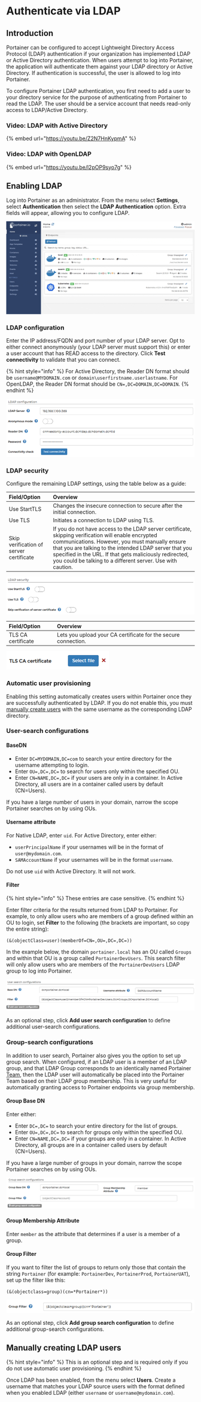 # Authenticate via LDAP

## Introduction

Portainer can be configured to accept Lightweight Directory Access Protocol \(LDAP\) authentication if your organization has implemented LDAP or Active Directory authentication. When users attempt to log into Portainer, the application will authenticate them against your LDAP directory or Active Directory. If authentication is successful, the user is allowed to log into Portainer.

To configure Portainer LDAP authentication, you first need to add a user to your directory service for the purpose of authenticating from Portainer to read the LDAP. The user should be a service account that needs read-only access to LDAP/Active Directory.

### Video: LDAP with Active Directory

{% embed url="https://youtu.be/Z2N7HnKypmA" %}

### Video: LDAP with OpenLDAP

{% embed url="https://youtu.be/l2pOP9syo7g" %}

## Enabling LDAP

Log into Portainer as an administrator. From the menu select **Settings**, select **Authentication** then select the **LDAP Authentication** option. Extra fields will appear, allowing you to configure LDAP.

![](../../../.gitbook/assets/authentication-ldap-1.gif)

### LDAP configuration

Enter the IP address/FQDN and port number of your LDAP server. Opt to either connect anonymously \(your LDAP server must support this\) or enter a user account that has READ access to the directory. Click **Test connectivity** to validate that you can connect.

{% hint style="info" %}
For Active Directory, the Reader DN format should be `username@MYDOMAIN.com` or `domain\userfirstname.userlastname`. For OpenLDAP,  the Reader DN format should be `CN=,DC=DOMAIN,DC=DOMAIN`.
{% endhint %}

![](../../../.gitbook/assets/authentication-ldap-2.png)

### LDAP security

Configure the remaining LDAP settings, using the table below as a guide:

| Field/Option | Overview |
| :--- | :--- |
| Use StartTLS | Changes the insecure connection to secure after the initial connection. |
| Use TLS | Initiates a connection to LDAP using TLS. |
| Skip verification of server certificate | If you do not have access to the LDAP server certificate, skipping verification will enable encrypted communications. However, you must manually ensure that you are talking to the intended LDAP server that you specified in the URL. If that gets maliciously redirected, you could be talking to a different server. Use with caution. |

![](../../../.gitbook/assets/authentication-ldap-3.png)

| Field/Option | Overview |
| :--- | :--- |
| TLS CA certificate | Lets you upload your CA certificate for the secure connection. |

![](../../../.gitbook/assets/authentication-ldap-4.png)

### Automatic user provisioning

Enabling this setting automatically creates users within Portainer once they are successfully authenticated by LDAP. If you do not enable this, you must [manually create users](ldap.md#manually-creating-ldap-users) with the same username as the corresponding LDAP directory.

### User-search configurations

#### BaseDN

* Enter `DC=MYDOMAIN,DC=com` to search your entire directory for the username attempting to login.
* Enter `OU=,DC=,DC=` to search for users only within the specified OU.
* Enter `CN=NAME,DC=,DC=` if your users are only in a container. In Active Directory, all users are in a container called users by default \(CN=Users\).

If you have a large number of users in your domain, narrow the scope Portainer searches on by using OUs.

#### Username attribute

For Native LDAP, enter `uid`. For Active Directory, enter either:

* `userPrincipalName` if your usernames will be in the format of `user@mydomain.com`.
* `SAMAccountName` if your usernames will be in the format `username`. 

Do not use `uid` with Active Directory. It will not work.

#### Filter

{% hint style="info" %}
These entries are case sensitive.
{% endhint %}

Enter filter criteria for the results returned from LDAP to Portainer. For example, to only allow users who are members of a group defined within an OU to login, set **Filter** to the following \(the brackets are important, so copy the entire string\):

```text
(&(objectClass=user)(memberOf=CN=,OU=,DC=,DC=))
```

In the example below, the domain `portainer.local` has an OU called `Groups` and within that OU is a group called `PortainerDevUsers`. This search filter will only allow users who are members of the `PortainerDevUsers` LDAP group to log into Portainer.

![](../../../.gitbook/assets/authentication-ldap-5.png)

As an optional step, click **Add user search configuration** to define additional user-search configurations.

### Group-search configurations

In addition to user search, Portainer also gives you the option to set up group search. When configured, if an LDAP user is a member of an LDAP group, and that LDAP Group corresponds to an identically named Portainer [Team](../../users/teams/), then the LDAP user will automatically be placed into the Portainer Team based on their LDAP group membership. This is very useful for automatically granting access to Portainer endpoints via group membership.

#### Group Base DN

Enter either:

* Enter `DC=,DC=` to search your entire directory for the list of groups.
* Enter `OU=,DC=,DC=` to search for groups only within the specified OU.
* Enter `CN=NAME,DC=,DC=` if your groups are only in a container. In Active Directory, all groups are in a container called users by default \(CN=Users\).

If you have a large number of groups in your domain, narrow the scope Portainer searches on by using OUs.

![](../../../.gitbook/assets/authentication-ldap-6.png)

#### Group Membership Attribute

Enter `member` as the attribute that determines if a user is a member of a group.

#### Group Filter

If you want to filter the list of groups to return only those that contain the string `Portainer` \(for example: `PortainerDev`, `PortainerProd`, `PortainerUAT`\), set up the filter like this:

```text
(&(objectclass=group)(cn=*Portainer*))
```

![](../../../.gitbook/assets/authentication-ldap-7.png)

As an optional step, click **Add group search configuration** to define additional group-search configurations.

## Manually creating LDAP users

{% hint style="info" %}
This is an optional step and is required only if you do not use automatic user provisioning.
{% endhint %}

Once LDAP has been enabled, from the menu select **Users**. Create a username that matches your LDAP source users with the format defined when you enabled LDAP \(either `username` or `username@mydomain.com`\).

